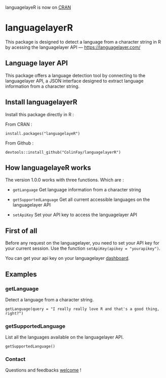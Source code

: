 languagelayeR is now on [CRAN](https://CRAN.R-project.org/package=languagelayeR)

# languagelayerR

This package is designed to detect a language from a character string in R by acessing the languagelayer API — https://languagelayer.com/

## Language layer API 

This package offers a language detection tool by connecting to the languagelayer API, a JSON interface designed to extract language information from a character string. 

## Install languagelayerR

Install this package directly in R : 

From CRAN : 

```{r}
install.packages("languagelayeR")
```

From Github :

```{r}
devtools::install_github("ColinFay/languagelayerR")
```

## How languagelayeR works

The version 1.0.0 works with three functions. Which are :  

* `getLanguage` Get language information from a character string

* `getSupportedLanguage` Get all current accessible languages on the languagelayer API

* `setApiKey` Set your API key to access the languagelayer API

## First of all

Before any request on the languagelayer, you need to set your API key for your current session. Use the function `setApiKey(apikey = "yourapikey")`. 

You can get your api key on your languagelayer [dashboard](https://languagelayer.com/dashboard).

## Examples 

### getLanguage 

Detect a language from a character string. 

```{r}
getLanguage(query = "I really really love R and that's a good thing, right?")
```

### getSupportedLanguage 

List all the languages available on the languagelayer API. 

```{r}
getSupportedLanguage()
```

### Contact

Questions and feedbacks [welcome](mailto:contact@colinfay.me) !
